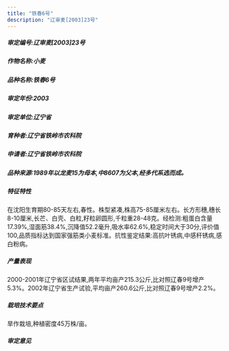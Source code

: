 ```yaml
---
title: "铁春6号"
description: "辽审麦[2003]23号"
---
```

##### 审定编号:辽审麦[2003]23号

##### 作物名称:小麦

##### 品种名称:铁春6号

##### 审定年份:2003

##### 审定单位:辽宁省

##### 育种者:辽宁省铁岭市农科院

##### 申请者:辽宁省铁岭市农科院

##### 品种来源:1989年以龙麦15为母本,中8607为父本,经多代系选而成。

##### 特征特性
在沈阳生育期80-85天左右,春性。株型紧凑,株高75-85厘米左右。长方形穗,穗长8-10厘米,长芒、白壳、白粒,籽粒卵圆形,千粒重28-48克。经检测:粗蛋白含量17.39%,湿面筋38.4%,沉降值52.2毫升,吸水率62.6%,稳定时间大于30分,评价值100,品质指标达到国家强筋类小麦标准。抗性鉴定结果:高抗叶锈病,中感秆锈病,感白粉病。

##### 产量表现
2000-2001年辽宁省区试结果,两年平均亩产215.3公斤,比对照辽春9号增产5.3%。2002年辽宁省生产试验,平均亩产260.6公斤,比对照辽春9号增产2.2%。

##### 栽培技术要点
旱作栽培,种植密度45万株/亩。

##### 审定意见


